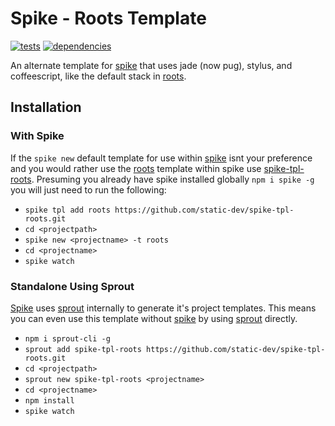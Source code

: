 # Spike - Roots Template

[![tests](http://img.shields.io/travis/static-dev/spike-tpl-base/master.svg?style=flat)](https://travis-ci.org/spike-tpl-base/spike-tpl-base) [![dependencies](http://david-dm.org/static-dev/spike-tpl-base.svg?path=root)](https://david-dm.org/static-dev/spike-tpl-base?path=root)

An alternate template for [spike](https://github.com/static-dev/spike) that uses jade (now pug), stylus, and coffeescript, like the default stack in [roots](http://roots.cx).

## Installation

### With Spike

If the `spike new` default template for use within [spike](https://github.com/static-dev/spike) isnt your preference and you would rather use the [roots](https://github.com/jescalan/roots) template within spike use [spike-tpl-roots](https://github.com/static-dev/spike-tpl-roots). Presuming you already have spike installed globally `npm i spike -g` you will just need to run the following:

- `spike tpl add roots https://github.com/static-dev/spike-tpl-roots.git`
- `cd <projectpath>`
- `spike new <projectname> -t roots`	
- `cd <projectname>`
- `spike watch`

### Standalone Using Sprout

[Spike](https://github.com/static-dev/spike) uses [sprout](https://github.com/carrot/sprout) internally to generate it's project templates. This means you can even use this template without [spike](https://github.com/static-dev/spike) by using [sprout](https://github.com/carrot/sprout) directly.

- `npm i sprout-cli -g`
- `sprout add spike-tpl-roots https://github.com/static-dev/spike-tpl-roots.git`
- `cd <projectpath>`
- `sprout new spike-tpl-roots <projectname>`
- `cd <projectname>`
- `npm install`
- `spike watch`
